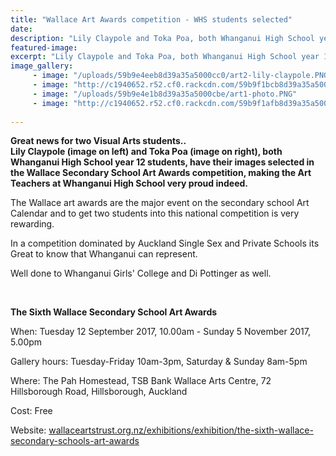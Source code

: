 ```yaml
---
title: "Wallace Art Awards competition - WHS students selected"
date: 
description: "Lily Claypole and Toka Poa, both Whanganui High School year 12 students, have their images selected in the Wallace Secondary School Art Awards competition..."
featured-image: 
excerpt: "Lily Claypole and Toka Poa, both Whanganui High School year 12 students, have their images selected in the Wallace Secondary School Art Awards competition."
image_gallery:
     - image: "/uploads/59b9e4eeb8d39a35a5000cc0/art2-lily-claypole.PNG"
     - image: "http://c1940652.r52.cf0.rackcdn.com/59b9f1bcb8d39a35a5000cc8/big-poster-no-2.jpg"
     - image: "/uploads/59b9e4e1b8d39a35a5000cbe/art1-photo.PNG"
     - image: "http://c1940652.r52.cf0.rackcdn.com/59b9f1afb8d39a35a5000cc6/big-poster-no-1.jpg"
	
---
```


<p><strong>Great news for two Visual Arts students..<br />Lily Claypole (image on left) and Toka Poa (image on right), both Whanganui High School year 12 students, have their images selected in the Wallace Secondary School Art Awards competition, <span>making the Art Teachers at Whanganui High School very proud indeed.</span></strong></p>
<p><span>The Wallace art awards are the major event on the secondary school Art Calendar and to get two students into this national competition is very rewarding. </span></p>
<p><span>In a competition dominated by Auckland Single Sex and Private Schools its Great to know that Whanganui can represent. </span></p>
<p><span>Well done to Whanganui Girls' College and Di Pottinger as well.</span></p>
<p><span><br /></span></p>
<p><strong>The Sixth Wallace Secondary School Art Awards</strong></p>
<p><span><span><span>When:&nbsp;</span>Tuesday 12 September 2017, 10.00am - Sunday 5 November 2017, 5.00pm</span></span></p>
<p><span><span><span>Gallery hours: Tuesday-Friday 10am-3pm,&nbsp;Saturday &amp; Sunday 8am-5pm</span><br /></span></span></p>
<p><span><span>Where:&nbsp;<span>The Pah Homestead, TSB Bank Wallace Arts Centre, 72 Hillsborough Road, Hillsborough, Auckland</span></span></span></p>
<p><span><span>Cost: Free</span></span></p>
<p><span><span>Website:&nbsp;<a href="http://wallaceartstrust.org.nz/exhibitions/exhibition/the-sixth-wallace-secondary-schools-art-awards" target="_blank">wallaceartstrust.org.nz/exhibitions/exhibition/the-sixth-wallace-secondary-schools-art-awards</a></span></span></p>

